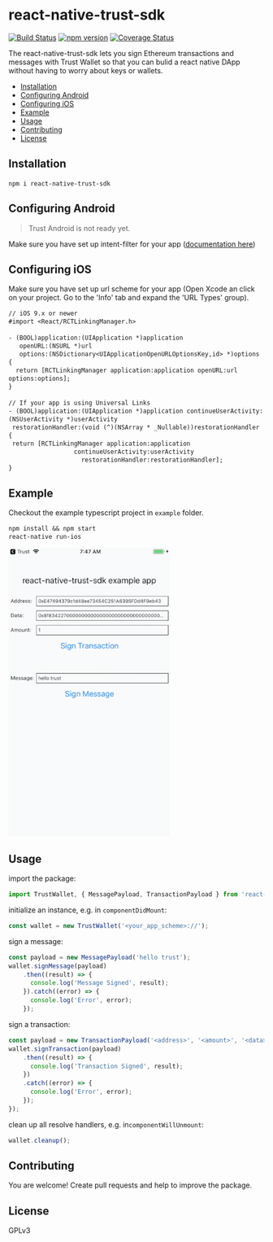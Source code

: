 # react-native-trust-sdk

[![Build Status](https://travis-ci.org/TrustWallet/react-native-trust-sdk.svg?branch=master)](https://travis-ci.org/TrustWallet/react-native-trust-sdk)
[![npm version](https://badge.fury.io/js/react-native-trust-sdk.svg)](https://badge.fury.io/js/react-native-trust-sdk)
[![Coverage Status](https://coveralls.io/repos/github/TrustWallet/react-native-trust-sdk/badge.svg?branch=master)](https://coveralls.io/github/TrustWallet/react-native-trust-sdk?branch=master)

The react-native-trust-sdk lets you sign Ethereum transactions and messages with Trust Wallet so that you can bulid a react native DApp without having to worry about keys or wallets.

* [Installation](#installation)
* [Configuring Android](#configuring-android)
* [Configuring iOS](#configuring-ios)
* [Example](#example)
* [Usage](#usage)
* [Contributing](#contributing)
* [License](#license)

## Installation

```shell
npm i react-native-trust-sdk
```

## Configuring Android

> Trust Android is not ready yet.

Make sure you have set up intent-filter for your app ([documentation here](https://developer.android.com/training/app-links/deep-linking#adding-filters))

## Configuring iOS

Make sure you have set up url scheme for your app (Open Xcode an click on your project. Go to the 'Info' tab and expand the 'URL Types' group).

```objc
// iOS 9.x or newer
#import <React/RCTLinkingManager.h>

- (BOOL)application:(UIApplication *)application
   openURL:(NSURL *)url
   options:(NSDictionary<UIApplicationOpenURLOptionsKey,id> *)options
{
  return [RCTLinkingManager application:application openURL:url options:options];
}

// If your app is using Universal Links
- (BOOL)application:(UIApplication *)application continueUserActivity:(NSUserActivity *)userActivity
 restorationHandler:(void (^)(NSArray * _Nullable))restorationHandler
{
 return [RCTLinkingManager application:application
                  continueUserActivity:userActivity
                    restorationHandler:restorationHandler];
}
```

## Example

Checkout the example typescript project in `example` folder.

```shell
npm install && npm start
react-native run-ios
```

![demo gif](doc/demo.gif)

## Usage

import the package:

```typescript
import TrustWallet, { MessagePayload, TransactionPayload } from 'react-native-trust-sdk';
```

initialize an instance, e.g. in `componentDidMount`:

```typescript
const wallet = new TrustWallet('<your_app_scheme>://');
```

sign a message:

```typescript
const payload = new MessagePayload('hello trust');
wallet.signMessage(payload)
    .then((result) => {
      console.log('Message Signed', result);
    }).catch((error) => {
      console.log('Error', error);
    });
```

sign a transaction:

```typescript
const payload = new TransactionPayload('<address>', '<amount>', '<data>');
wallet.signTransaction(payload)
    .then((result) => {
      console.log('Transaction Signed', result);
    })
    .catch((error) => {
      console.log('Error', error);
    });
});
```

clean up all resolve handlers, e.g. in`componentWillUnmount`:

```typescript
wallet.cleanup();
```

## Contributing

You are welcome! Create pull requests and help to improve the package.

## License

GPLv3
